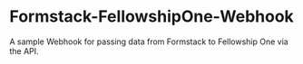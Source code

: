 Formstack-FellowshipOne-Webhook
===============================

A sample Webhook for passing data from Formstack to Fellowship One via the API.
